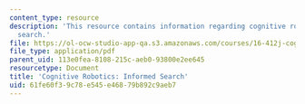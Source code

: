 ```yaml
---
content_type: resource
description: 'This resource contains information regarding cognitive robotics: Informed
  search.'
file: https://ol-ocw-studio-app-qa.s3.amazonaws.com/courses/16-412j-cognitive-robotics-spring-2016/61fe60f39c78e545e46879b892c9aeb7_MIT16_412JS16_Readings2P1.pdf
file_type: application/pdf
parent_uid: 113e0fea-8108-215c-aeb0-93800e2ee645
resourcetype: Document
title: 'Cognitive Robotics: Informed Search'
uid: 61fe60f3-9c78-e545-e468-79b892c9aeb7
---
```

